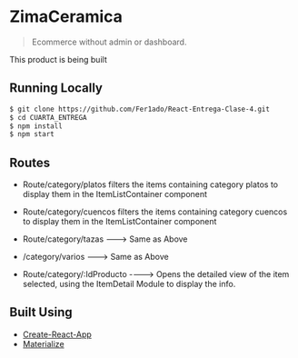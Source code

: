 # ZimaCeramica

> Ecommerce without admin or dashboard.

This product is being built

## Running Locally

```bash
$ git clone https://github.com/Fer1ado/React-Entrega-Clase-4.git
$ cd CUARTA_ENTREGA
$ npm install
$ npm start
```

## Routes

- Route/category/platos filters the items containing category platos to display them in the ItemListContainer component

- Route/category/cuencos filters the items containing category cuencos to display them in the ItemListContainer component

- Route/category/tazas ---> Same as Above

- /category/varios ---> Same as Above

- Route/category/:IdProducto ----> Opens the detailed view of the item selected, using the ItemDetail Module to display the info.

## Built Using

- [Create-React-App](https://create-react-app.dev/)
- [Materialize](https://materializecss.com/)
